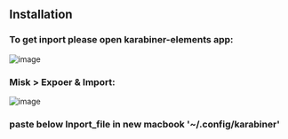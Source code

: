 ## Installation
### To get inport please open karabiner-elements app:
![image](https://pbs.twimg.com/media/EmqYHHtVQAARu5t?format=png&name=small)
### Misk > Expoer & Import:
![image](https://pbs.twimg.com/media/EmqYGQrUUAAhAS3?format=jpg&name=medium)
### paste below Inport_file in new macbook '~/.config/karabiner'
